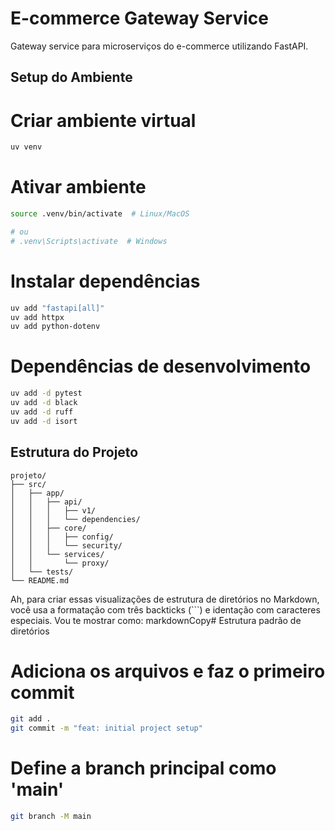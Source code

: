 # E-commerce Gateway Service

Gateway service para microserviços do e-commerce utilizando FastAPI.

## Setup do Ambiente

# Criar ambiente virtual
```bash
uv venv
```

# Ativar ambiente
```bash
source .venv/bin/activate  # Linux/MacOS

# ou
# .venv\Scripts\activate  # Windows
```

# Instalar dependências

```bash
uv add "fastapi[all]"
uv add httpx
uv add python-dotenv
```

# Dependências de desenvolvimento
```bash
uv add -d pytest
uv add -d black
uv add -d ruff
uv add -d isort
```

## Estrutura do Projeto

```tree
projeto/
├── src/
│   ├── app/
│   │   ├── api/
│   │   │   ├── v1/
│   │   │   └── dependencies/
│   │   ├── core/
│   │   │   ├── config/
│   │   │   └── security/
│   │   └── services/
│   │       └── proxy/
│   └── tests/
└── README.md
```

Ah, para criar essas visualizações de estrutura de diretórios no Markdown, você usa a formatação com três backticks (```) e identação com caracteres especiais. Vou te mostrar como:
markdownCopy# Estrutura padrão de diretórios


# Adiciona os arquivos e faz o primeiro commit
```bash
git add .
git commit -m "feat: initial project setup"
```	

# Define a branch principal como 'main'

```bash	
git branch -M main
```